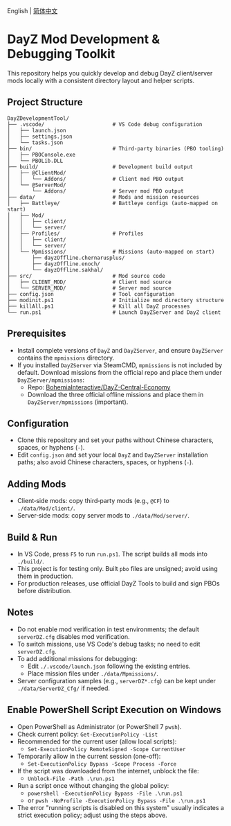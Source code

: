 English | [简体中文](./README.md)

# DayZ Mod Development & Debugging Toolkit

This repository helps you quickly develop and debug DayZ client/server mods locally with a consistent directory layout and helper scripts.

## Project Structure
```text
DayZDevelopmentTool/
├── .vscode/                      # VS Code debug configuration
│   ├── launch.json
│   ├── settings.json
│   └── tasks.json
├── bin/                          # Third‑party binaries (PBO tooling)
│   ├── PBOConsole.exe
│   └── PBOLib.DLL
├── build/                        # Development build output
│   ├── @ClientMod/
│   │   └── Addons/               # Client mod PBO output
│   └── @ServerMod/
│       └── Addons/               # Server mod PBO output
├── data/                         # Mods and mission resources
│   ├── Battleye/                 # Battleye configs (auto‑mapped on start)
│   ├── Mod/
│   │   ├── client/
│   │   └── server/
│   ├── Profiles/                 # Profiles
│   │   ├── client/
│   │   └── server/
│   └── Mpmissions/               # Missions (auto‑mapped on start)
│       ├── dayzOffline.chernarusplus/
│       ├── dayzOffline.enoch/
│       └── dayzOffline.sakhal/
├── src/                          # Mod source code
│   ├── CLIENT_MOD/               # Client mod source
│   └── SERVER_MOD/               # Server mod source
├── config.json                   # Tool configuration
├── modinit.ps1                   # Initialize mod directory structure
├── killAll.ps1                   # Kill all DayZ processes
└── run.ps1                       # Launch DayZServer and DayZ client
```

## Prerequisites
- Install complete versions of `DayZ` and `DayZServer`, and ensure `DayZServer` contains the `mpmissions` directory.
- If you installed `DayZServer` via SteamCMD, `mpmissions` is not included by default. Download missions from the official repo and place them under `DayZServer/mpmissions`:
  - Repo: [BohemiaInteractive/DayZ-Central-Economy](https://github.com/BohemiaInteractive/DayZ-Central-Economy)
  - Download the three official offline missions and place them in `DayZServer/mpmissions` (important).

## Configuration
- Clone this repository and set your paths without Chinese characters, spaces, or hyphens (`-`).
- Edit `config.json` and set your local `DayZ` and `DayZServer` installation paths; also avoid Chinese characters, spaces, or hyphens (`-`).

## Adding Mods
- Client‑side mods: copy third‑party mods (e.g., `@CF`) to `./data/Mod/client/`.
- Server‑side mods: copy server mods to `./data/Mod/server/`.

## Build & Run
- In VS Code, press `F5` to run `run.ps1`. The script builds all mods into `./build/`.
- This project is for testing only. Built `pbo` files are unsigned; avoid using them in production.
- For production releases, use official DayZ Tools to build and sign PBOs before distribution.

## Notes
- Do not enable mod verification in test environments; the default `serverDZ.cfg` disables mod verification.
- To switch missions, use VS Code's debug tasks; no need to edit `serverDZ.cfg`.
- To add additional missions for debugging:
  - Edit `./.vscode/launch.json` following the existing entries.
  - Place mission files under `./data/Mpmissions/`.
- Server configuration samples (e.g., `serverDZ*.cfg`) can be kept under `./data/ServerDZ_Cfg/` if needed.

## Enable PowerShell Script Execution on Windows
- Open PowerShell as Administrator (or PowerShell 7 `pwsh`).
- Check current policy: `Get-ExecutionPolicy -List`
- Recommended for the current user (allow local scripts):
  - `Set-ExecutionPolicy RemoteSigned -Scope CurrentUser`
- Temporarily allow in the current session (one-off):
  - `Set-ExecutionPolicy Bypass -Scope Process -Force`
- If the script was downloaded from the internet, unblock the file:
  - `Unblock-File -Path .\run.ps1`
- Run a script once without changing the global policy:
  - `powershell -ExecutionPolicy Bypass -File .\run.ps1`
  - or `pwsh -NoProfile -ExecutionPolicy Bypass -File .\run.ps1`
- The error "running scripts is disabled on this system" usually indicates a strict execution policy; adjust using the steps above.